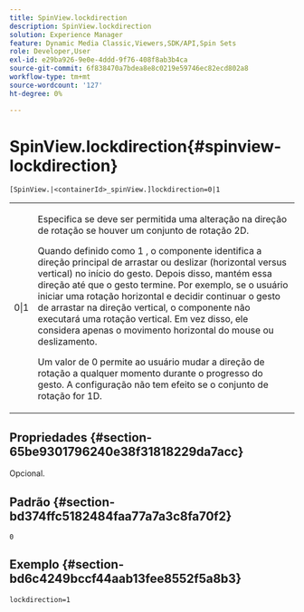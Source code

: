 ```yaml
---
title: SpinView.lockdirection
description: SpinView.lockdirection
solution: Experience Manager
feature: Dynamic Media Classic,Viewers,SDK/API,Spin Sets
role: Developer,User
exl-id: e29ba926-9e0e-4ddd-9f76-408f8ab3b4ca
source-git-commit: 6f838470a7bdea8e8c0219e59746ec82ecd802a8
workflow-type: tm+mt
source-wordcount: '127'
ht-degree: 0%

---
```


# SpinView.lockdirection{#spinview-lockdirection}

`[SpinView.|<containerId>_spinView.]lockdirection=0|1`

<table id="table_18D47E7C6A2D4D68B94225CB621D5F7C"> 
 <tbody> 
  <tr> 
   <td colname="col1"> <p> <span class="codeph"> 0|1 </span> </p> </td> 
   <td colname="col2"> <p> Especifica se deve ser permitida uma alteração na direção de rotação se houver um conjunto de rotação 2D. </p> <p>Quando definido como <span class="codeph"> 1 </span>, o componente identifica a direção principal de arrastar ou deslizar (horizontal versus vertical) no início do gesto. Depois disso, mantém essa direção até que o gesto termine. Por exemplo, se o usuário iniciar uma rotação horizontal e decidir continuar o gesto de arrastar na direção vertical, o componente não executará uma rotação vertical. Em vez disso, ele considera apenas o movimento horizontal do mouse ou deslizamento. </p> <p>Um valor de <span class="codeph"> 0 </span> permite ao usuário mudar a direção de rotação a qualquer momento durante o progresso do gesto. A configuração não tem efeito se o conjunto de rotação for 1D. </p> </td> 
  </tr> 
 </tbody> 
</table>

## Propriedades {#section-65be9301796240e38f31818229da7acc}

Opcional.

## Padrão {#section-bd374ffc5182484faa77a7a3c8fa70f2}

`0`

## Exemplo {#section-bd6c4249bccf44aab13fee8552f5a8b3}

`lockdirection=1`
